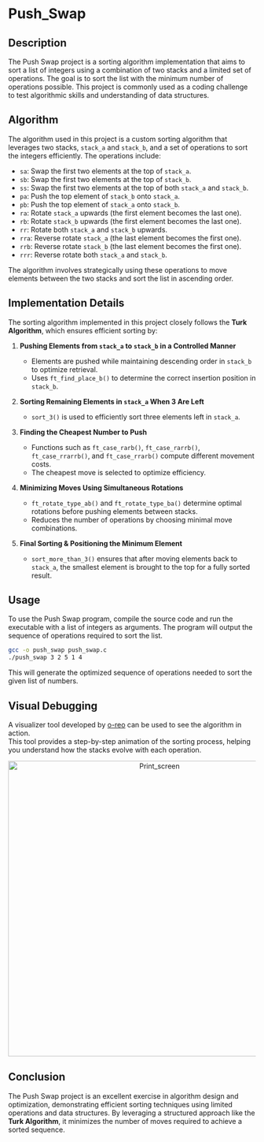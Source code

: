 # Push_Swap

## Description
The Push Swap project is a sorting algorithm implementation that aims to sort a list of integers using a combination of two stacks and a limited set of operations. The goal is to sort the list with the minimum number of operations possible. This project is commonly used as a coding challenge to test algorithmic skills and understanding of data structures.

## Algorithm
The algorithm used in this project is a custom sorting algorithm that leverages two stacks, `stack_a` and `stack_b`, and a set of operations to sort the integers efficiently. The operations include:

- `sa`: Swap the first two elements at the top of `stack_a`.
- `sb`: Swap the first two elements at the top of `stack_b`.
- `ss`: Swap the first two elements at the top of both `stack_a` and `stack_b`.
- `pa`: Push the top element of `stack_b` onto `stack_a`.
- `pb`: Push the top element of `stack_a` onto `stack_b`.
- `ra`: Rotate `stack_a` upwards (the first element becomes the last one).
- `rb`: Rotate `stack_b` upwards (the first element becomes the last one).
- `rr`: Rotate both `stack_a` and `stack_b` upwards.
- `rra`: Reverse rotate `stack_a` (the last element becomes the first one).
- `rrb`: Reverse rotate `stack_b` (the last element becomes the first one).
- `rrr`: Reverse rotate both `stack_a` and `stack_b`.

The algorithm involves strategically using these operations to move elements between the two stacks and sort the list in ascending order.

## Implementation Details
The sorting algorithm implemented in this project closely follows the **Turk Algorithm**, which ensures efficient sorting by:

1. **Pushing Elements from `stack_a` to `stack_b` in a Controlled Manner**
   - Elements are pushed while maintaining descending order in `stack_b` to optimize retrieval.
   - Uses `ft_find_place_b()` to determine the correct insertion position in `stack_b`.

2. **Sorting Remaining Elements in `stack_a` When 3 Are Left**
   - `sort_3()` is used to efficiently sort three elements left in `stack_a`.

3. **Finding the Cheapest Number to Push**
   - Functions such as `ft_case_rarb()`, `ft_case_rarrb()`, `ft_case_rrarrb()`, and `ft_case_rrarb()` compute different movement costs.
   - The cheapest move is selected to optimize efficiency.

4. **Minimizing Moves Using Simultaneous Rotations**
   - `ft_rotate_type_ab()` and `ft_rotate_type_ba()` determine optimal rotations before pushing elements between stacks.
   - Reduces the number of operations by choosing minimal move combinations.

5. **Final Sorting & Positioning the Minimum Element**
   - `sort_more_than_3()` ensures that after moving elements back to `stack_a`, the smallest element is brought to the top for a fully sorted result.

## Usage
To use the Push Swap program, compile the source code and run the executable with a list of integers as arguments. The program will output the sequence of operations required to sort the list.

```sh
gcc -o push_swap push_swap.c
./push_swap 3 2 5 1 4
```

This will generate the optimized sequence of operations needed to sort the given list of numbers.

## Visual Debugging

A visualizer tool developed by [o-reo](https://github.com/o-reo) can be used to see the algorithm in action.  
This tool provides a step-by-step animation of the sorting process, helping you understand how the stacks evolve with each operation.

<p align="center">
  <img src="./push_print.gif" alt="Print_screen" width="600"/>
</p>

## Conclusion
The Push Swap project is an excellent exercise in algorithm design and optimization, demonstrating efficient sorting techniques using limited operations and data structures. By leveraging a structured approach like the **Turk Algorithm**, it minimizes the number of moves required to achieve a sorted sequence.

